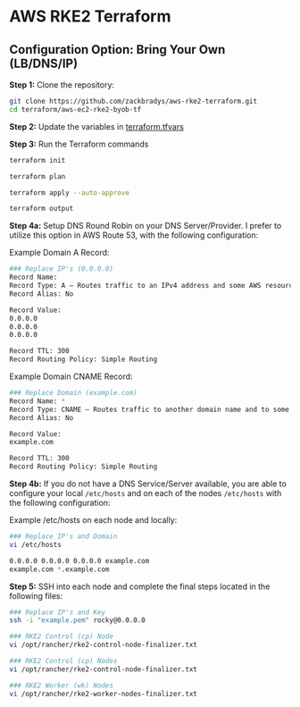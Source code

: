 # AWS RKE2 Terraform

## Configuration Option: **Bring Your Own (LB/DNS/IP)**

**Step 1:** Clone the repository:
```bash
git clone https://github.com/zackbradys/aws-rke2-terraform.git
cd terraform/aws-ec2-rke2-byob-tf
```

**Step 2:** Update the variables in [terraform.tfvars](terraform.tfvars)

**Step 3:** Run the Terraform commands
```bash
terraform init

terraform plan

terraform apply --auto-approve

terraform output
```

**Step 4a:** Setup DNS Round Robin on your DNS Server/Provider. I prefer to utilize this option in AWS Route 53, with the following configuration:

Example Domain A Record:
```bash
### Replace IP's (0.0.0.0)
Record Name:
Record Type: A – Routes traffic to an IPv4 address and some AWS resources
Record Alias: No

Record Value:
0.0.0.0
0.0.0.0
0.0.0.0

Record TTL: 300
Record Routing Policy: Simple Routing
```

Example Domain CNAME Record:
```bash
### Replace Domain (example.com)
Record Name: *
Record Type: CNAME – Routes traffic to another domain name and to some AWS resources
Record Alias: No

Record Value:
example.com

Record TTL: 300
Record Routing Policy: Simple Routing
```

**Step 4b:** If you do not have a DNS Service/Server available, you are able to configure your local `/etc/hosts` and on each of the nodes `/etc/hosts` with the following configuration:

Example /etc/hosts on each node and locally:
```bash
### Replace IP's and Domain
vi /etc/hosts

0.0.0.0 0.0.0.0 0.0.0.0 example.com
example.com *.example.com
```

**Step 5:** SSH into each node and complete the final steps located in the following files:
```bash
### Replace IP's and Key
ssh -i "example.pem" rocky@0.0.0.0

### RKE2 Control (cp) Node
vi /opt/rancher/rke2-control-node-finalizer.txt

### RKE2 Control (cp) Nodes
vi /opt/rancher/rke2-control-node-finalizer.txt

### RKE2 Worker (wk) Nodes
vi /opt/rancher/rke2-worker-nodes-finalizer.txt
```